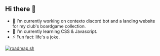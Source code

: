 ## Hi there 👋

- 🔭 I’m currently working on contexto discord bot and a landing website for my club's boardgame collection.
- 🌱 I’m currently learning CSS & Javascript.
- ⚡ Fun fact: life's a joke.

[![roadmap.sh](https://roadmap.sh/card/tall/66cedc5886ab8b2c174645e7?variant=dark)](https://roadmap.sh)

<!--
**tingchannavong/tingchannavong** is a ✨ _special_ ✨ repository because its `README.md` (this file) appears on your GitHub profile.

Here are some ideas to get you started:

- 🔭 I’m currently working on ...
- 🌱 I’m currently learning ...
- 👯 I’m looking to collaborate on ...
- 🤔 I’m looking for help with ...
- 💬 Ask me about ...
- 📫 How to reach me: ...
- 😄 Pronouns: ...
- ⚡ Fun fact: ...
-->
